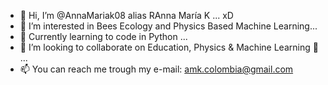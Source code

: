 - 👋 Hi, I’m @AnnaMariak08 alias RAnna María K ... xD
- 👀 I’m interested in Bees Ecology and Physics Based Machine Learning...
- 🌱 Currently learning to code in Python ...
- 💞️ I’m looking to collaborate on Education, Physics & Machine Learning 🚀  ...
- 📫 You can reach me trough my e-mail: amk.colombia@gmail.com

<!---
AnnaMariak08/AnnaMariak08 is a ✨ special ✨ repository because its `README.md` (this file) appears on your GitHub profile.
You can click the Preview link to take a look at your changes.
--->

